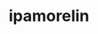 ---
title: ipamorelin
popular_name: "Ipamorelin"
developmental_codes: ["Ipamorelin"]
street_names: ["Ipa", "Ipamorelin"]
product_names: ["Ipamorelin Peptide"]
description: Ipamorelin (INN; development code NNC 26-0161) is a peptide selective agonist of the ghrelin/growth hormone secretagogue receptor (GHS) and a growth hormone secretagogue. It is a pentapeptide with the amino acid sequence Aib-His-D-2-Nal-D-Phe-Lys-NH2 that was derived from GHRP-1.
short_description: "Selective growth hormone secretagogue peptide for natural GH stimulation, improved sleep, enhanced muscle growth, and anti-aging benefits."
benefits: ["Natural growth hormone stimulation", "Improved sleep quality and duration", "Enhanced muscle growth and recovery", "Increased fat burning and metabolism", "Better bone density and joint health", "Anti-aging and longevity benefits", "Stimulates growth hormone release"]
dosage_levels: ["Beginner: 200-300mcg daily (subcutaneous)", "Intermediate: 300-500mcg daily (subcutaneous)", "Advanced: 500-1000mcg daily (subcutaneous)", "Cycling: 5 days on, 2 days off recommended"]
research: ["Wikipedia: https://en.wikipedia.org/wiki/Ipamorelin", "PubMed: https://pubmed.ncbi.nlm.nih.gov/?term=Ipamorelin", "Clinical Trials: https://clinicaltrials.gov/search?term=Ipamorelin", "PubMed Study: https://pubmed.ncbi.nlm.nih.gov/39043357/", "PubMed Study: https://pubmed.ncbi.nlm.nih.gov/38996787/"]
tags: ["growth hormone", "sleep", "muscle gain", "fat loss", "subcutaneous"]
affiliate_links: []
is_natty: false
created_at: 2025-10-17T08:25:41.104Z
last_updated_at: 2025-10-18T04:44:49.683Z
---